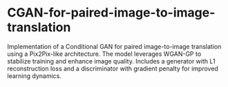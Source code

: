 # CGAN-for-paired-image-to-image-translation
Implementation of a Conditional GAN for paired image-to-image translation using a Pix2Pix-like architecture. The model leverages WGAN-GP to stabilize training and enhance image quality. Includes a generator with L1 reconstruction loss and a discriminator with gradient penalty for improved learning dynamics.
